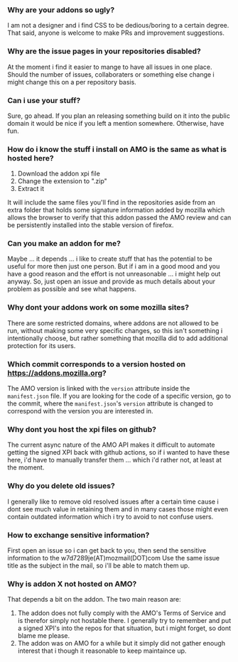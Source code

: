 
### Why are your addons so ugly?

I am not a designer and i find CSS to be dedious/boring to a certain degree.
That said, anyone is welcome to make PRs and improvement suggestions.

### Why are the issue pages in your repositories disabled? 

At the moment i find it easier to mange to have all issues in one place. 
Should the number of issues, collaboraters or something else change i might change this on a per repository basis. 

### Can i use your stuff? 

Sure, go ahead. If you plan an releasing something build on it into the public domain 
it would be nice if you left a mention somewhere. Otherwise, have fun.   

### How do i know the stuff i install on AMO is the same as what is hosted here?

1. Download the addon xpi file
2. Change the extension to ".zip"
3. Extract it

It will include the same files you'll find in the repositories aside from an extra folder that holds some signature information added by mozilla which allows the browser to verify that this addon passed the AMO review and can be persistently installed into the stable version of firefox. 

### Can you make an addon for me?

Maybe ... it depends ... i like to create stuff that has the potential to be useful for more then just one person.
But if i am in a good mood and you have a good reason and the effort is not unreasonable ... i might help out anyway. 
So, just open an issue and provide as much details about your problem as possible and see what happens. 

### Why dont your addons work on some mozilla sites?

There are some restricted domains, where addons are not allowed to be run, without making some very specific changes, so this isn't something i intentionally choose, but rather something that mozilla did to add additional protection for its users. 

### Which commit corresponds to a version hosted on https://addons.mozilla.org? 

The AMO version is linked with the `version` attribute inside the `manifest.json` file.
If you are looking for the code of a specific version, go to the commit, where the `manifest.json`'s `version` attribute is changed to correspond with the version you are interested in.

### Why dont you host the xpi files on github?

The current async nature of the AMO API makes it difficult to automate getting the signed XPI back with github actions, so if i wanted to have these here, i'd have to manually transfer them ... which i'd rather not, at least at the moment.

### Why do you delete old issues?

I generally like to remove old resolved issues after a certain time cause i dont see much value in retaining them and in many cases those might even contain outdated information which i try to avoid to not confuse users. 

### How to exchange sensitive information? 

First open an issue so i can get back to you, then send the sensitive information 
to the w7d7289je(AT)mozmail(DOT)com 
Use the same issue title as the subject in the mail, so i'll be able to match them up. 

### Why is addon X not hosted on AMO?

That depends a bit on the addon.  The two main reason are:

1. The addon does not fully comply with the AMO's Terms of Service and is therefor simply not hostable there. I generally try to remember and put a  signed XPI's into the repos for that situation, but i might forget, so dont blame me please. 
2. The addon was on AMO for a while but it simply did not gather enough interest that i though it reasonable to keep maintaince up.
